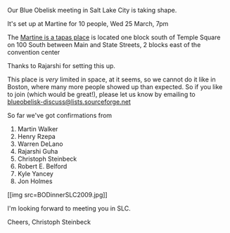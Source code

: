 Our Blue Obelisk meeting in Salt Lake City is taking shape. 

It's set up at Martine for 10 people, Wed 25 March, 7pm 

The [Martine is a tapas place](http://www.dininginutah.com/martine.htm) is located one block south of Temple Square on 100 South between Main and State Streets, 2 blocks east of the convention center 

Thanks to Rajarshi for setting this up. 

This place is *very* limited in space, at it seems, so we cannot do it like in Boston, where many more people showed up than expected. So if you like to join (which would be great!), please let us know by emailing to [blueobelisk-discuss@lists.sourceforge.net](mailto:blueobelisk-discuss@lists.sourceforge.net)

So far we've got confirmations from 

  1. Martin Walker 
  2. Henry Rzepa 
  3. Warren DeLano 
  4. Rajarshi Guha 
  5. Christoph Steinbeck 
  6. Robert E. Belford 
  7. Kyle Yancey 
  8. Jon Holmes 

[[img src=BODinnerSLC2009.jpg]] 

I'm looking forward to meeting you in SLC. 

Cheers, Christoph Steinbeck 
